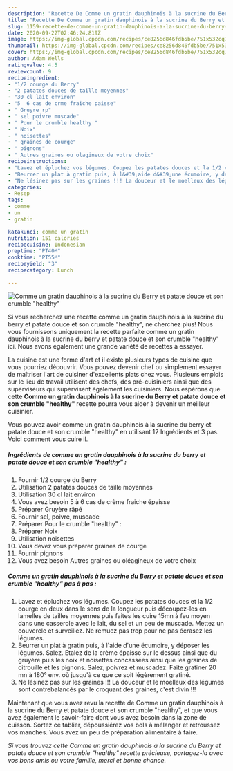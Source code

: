 ```yaml
---
description: "Recette De Comme un gratin dauphinois à la sucrine du Berry et patate douce et son crumble &amp;#34;healthy&amp;#34;"
title: "Recette De Comme un gratin dauphinois à la sucrine du Berry et patate douce et son crumble &amp;#34;healthy&amp;#34;"
slug: 1159-recette-de-comme-un-gratin-dauphinois-a-la-sucrine-du-berry-et-patate-douce-et-son-crumble-and-34-healthy-and-34
date: 2020-09-22T02:46:24.819Z
image: https://img-global.cpcdn.com/recipes/ce8256d846fdb5be/751x532cq70/comme-un-gratin-dauphinois-a-la-sucrine-du-berry-et-patate-douce-et-son-crumble-healthy-photo-principale-de-la-recette.jpg
thumbnail: https://img-global.cpcdn.com/recipes/ce8256d846fdb5be/751x532cq70/comme-un-gratin-dauphinois-a-la-sucrine-du-berry-et-patate-douce-et-son-crumble-healthy-photo-principale-de-la-recette.jpg
cover: https://img-global.cpcdn.com/recipes/ce8256d846fdb5be/751x532cq70/comme-un-gratin-dauphinois-a-la-sucrine-du-berry-et-patate-douce-et-son-crumble-healthy-photo-principale-de-la-recette.jpg
author: Adam Wells
ratingvalue: 4.5
reviewcount: 9
recipeingredient:
- "1/2 courge du Berry"
- "2 patates douces de taille moyennes"
- "30 cl lait environ"
- "5  6 cas de crme fraiche paisse"
- " Gruyre rp"
- " sel poivre muscade"
- " Pour le crumble healthy "
- " Noix"
- " noisettes"
- " graines de courge"
- " pignons"
- " Autres graines ou olagineux de votre choix"
recipeinstructions:
- "Lavez et épluchez vos légumes. Coupez les patates douces et la 1/2 courge en deux dans le sens de la longueur puis découpez-les en lamelles de tailles moyennes puis faites les cuire 15mn à feu moyen dans une casserole avec le lait, du sel et un peu de muscade. Mettez un couvercle et surveillez. Ne remuez pas trop pour ne pas écrasez les légumes."
- "Beurrer un plat à gratin puis, à l&#39;aide d&#39;une écumoire, y déposer les légumes. Salez. Etalez de la crème épaisse sur le dessus ainsi que du gruyère puis les noix et noisettes concassées ainsi que les graines de citrouille et les pignons. Salez, poivrez et muscadez. Faite gratiner 20 mn à 180° env. où jusqu&#39;à ce que ce soit légèrement gratiné."
- "Ne lésinez pas sur les graines !!! La douceur et le moelleux des légumes sont contrebalancés par le croquant des graines, c&#39;est divin !!!"
categories:
- Resep
tags:
- comme
- un
- gratin

katakunci: comme un gratin 
nutrition: 151 calories
recipecuisine: Indonesian
preptime: "PT40M"
cooktime: "PT55M"
recipeyield: "3"
recipecategory: Lunch

---
```



![Comme un gratin dauphinois à la sucrine du Berry et patate douce et son crumble &#34;healthy&#34;](https://img-global.cpcdn.com/recipes/ce8256d846fdb5be/751x532cq70/comme-un-gratin-dauphinois-a-la-sucrine-du-berry-et-patate-douce-et-son-crumble-healthy-photo-principale-de-la-recette.jpg)

Si vous recherchez une recette comme un gratin dauphinois à la sucrine du berry et patate douce et son crumble &#34;healthy&#34;, ne cherchez plus! Nous vous fournissons uniquement la recette parfaite comme un gratin dauphinois à la sucrine du berry et patate douce et son crumble &#34;healthy&#34; ici. Nous avons également une grande variété de recettes à essayer.

La cuisine est une forme d'art et il existe plusieurs types de cuisine que vous pourriez découvrir. Vous pouvez devenir chef ou simplement essayer de maîtriser l'art de cuisiner d'excellents plats chez vous. Plusieurs emplois sur le lieu de travail utilisent des chefs, des pré-cuisiniers ainsi que des superviseurs qui supervisent également les cuisiniers. Nous espérons que cette <strong> Comme un gratin dauphinois à la sucrine du Berry et patate douce et son crumble &#34;healthy&#34; </strong> recette pourra vous aider à devenir un meilleur cuisinier.

<!--inarticleads1-->

Vous pouvez avoir comme un gratin dauphinois à la sucrine du berry et patate douce et son crumble &#34;healthy&#34; en utilisant 12 Ingrédients et 3 pas. Voici comment vous cuire il.

##### Ingrédients de comme un gratin dauphinois à la sucrine du berry et patate douce et son crumble &#34;healthy&#34; :

1. Fournir 1/2 courge du Berry
1. Utilisation 2 patates douces de taille moyennes
1. Utilisation 30 cl lait environ
1. Vous avez besoin 5 à 6 cas de crème fraiche épaisse
1. Préparer  Gruyère râpé
1. Fournir  sel, poivre, muscade
1. Préparer  Pour le crumble &#34;healthy&#34; :
1. Préparer  Noix
1. Utilisation  noisettes
1. Vous devez vous préparer  graines de courge
1. Fournir  pignons
1. Vous avez besoin  Autres graines ou oléagineux de votre choix




<!--inarticleads2-->

##### Comme un gratin dauphinois à la sucrine du Berry et patate douce et son crumble &#34;healthy&#34; pas à pas :

1. Lavez et épluchez vos légumes. Coupez les patates douces et la 1/2 courge en deux dans le sens de la longueur puis découpez-les en lamelles de tailles moyennes puis faites les cuire 15mn à feu moyen dans une casserole avec le lait, du sel et un peu de muscade. Mettez un couvercle et surveillez. Ne remuez pas trop pour ne pas écrasez les légumes.
1. Beurrer un plat à gratin puis, à l&#39;aide d&#39;une écumoire, y déposer les légumes. Salez. Etalez de la crème épaisse sur le dessus ainsi que du gruyère puis les noix et noisettes concassées ainsi que les graines de citrouille et les pignons. Salez, poivrez et muscadez. Faite gratiner 20 mn à 180° env. où jusqu&#39;à ce que ce soit légèrement gratiné.
1. Ne lésinez pas sur les graines !!! La douceur et le moelleux des légumes sont contrebalancés par le croquant des graines, c&#39;est divin !!!




<!--inarticleads1-->

<p>
Maintenant que vous avez revu la recette de Comme un gratin dauphinois à la sucrine du Berry et patate douce et son crumble &#34;healthy&#34;, et que vous avez également le savoir-faire dont vous avez besoin dans la zone de cuisson. Sortez ce tablier, dépoussiérez vos bols à mélanger et retroussez vos manches. Vous avez un peu de préparation alimentaire à faire.
</p>

<p>
<i>Si vous trouvez cette Comme un gratin dauphinois à la sucrine du Berry et patate douce et son crumble &#34;healthy&#34; recette précieuse, partagez-la avec vos bons amis ou votre famille, merci et bonne chance.</i>
</p>

